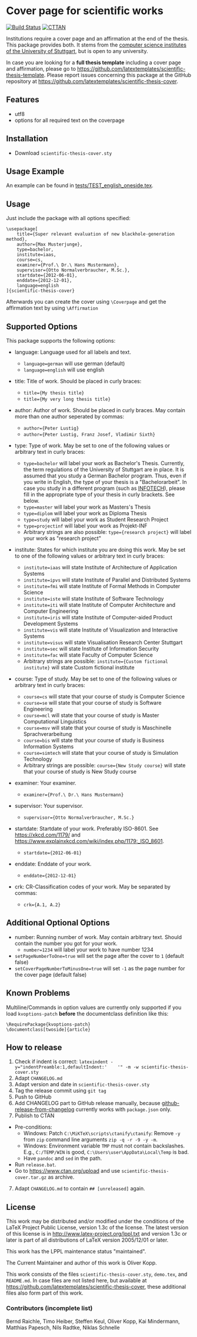 # Cover page for scientific works

[![Build Status](https://circleci.com/gh/latextemplates/scientific-thesis-cover/tree/master.svg?style=shield)](https://circleci.com/gh/latextemplates/scientific-thesis-cover/)
[![CTTAN](https://img.shields.io/badge/CTAN-scientific--thesis--cover-blue.svg?style=flat-square)](https://ctan.org/pkg/scientific-thesis-cover)

Institutions require a cover page and an affirmation at the end of the thesis.
This package provides both.
It stems from the [computer science institutes of the University of Stuttgart], but is open to any university.

In case you are looking for a **full thesis template** including a cover page and affirmation, please go to <https://github.com/latextemplates/scientific-thesis-template>.
Please report issues concerning this package at the GitHub repository at <https://github.com/latextemplates/scientific-thesis-cover>.

## Features

- utf8 
- options for all required text on the coverpage

## Installation

- Download `scientific-thesis-cover.sty`

## Usage Example

An example can be found in [tests/TEST_english_oneside.tex](tests/TEST_english_oneside.tex).

## Usage 

Just include the package with all options specified:

    \usepackage[
        title={Super relevant evaluation of new blackhole-generation method},
        author={Max Musterjunge},
        type=bachelor,
        institute=iaas,
        course=cs,
        examiner={Prof.\ Dr.\ Hans Mustermann},
        supervisor={Otto Normalverbraucher, M.Sc.},
        startdate={2012-06-01},
        enddate={2012-12-01},
        language=english
    ]{scientific-thesis-cover}

Afterwards you can create the cover using `\Coverpage` and get the affirmation text by using `\Affirmation`

## Supported Options

This package supports the following options:

- language: Language used for all labels and text.
    - `language=german` will use german (default)
    - `language=english` will use english

- title: Title of work. Should be placed in curly braces:

    - `title={My thesis title}`
    - `title={My very long thesis title}`

- author: Author of work. Should be placed in curly braces. May contain more than one author seperated by commas:
    - `author={Peter Lustig}`
    - `author={Peter Lustig, Franz Josef, Vladimir Sixth}`

- type: Type of work. May be set to one of the following values or arbitrary text in curly braces:
    - `type=bachelor` will label your work as Bachelor's Thesis.
      Currently, the term regulations of the University of Stuttgart are in place.
      It is assumed that you study a German Bachelor program.
      Thus, even if you write in English, the type of your thesis is a "Bachelorarbeit".
      In case you study in a different program (such as [INFOTECH]), please fill in the appropriate type of your thesis in curly brackets.
      See below.
    - `type=master` will label your work as Masters's Thesis
    - `type=diplom` will label your work as Diploma Thesis
    - `type=study` will label your work as Student Research Project
    - `type=projectinf` will label your work as Projekt-INF
    - Arbitrary strings are also possible: `type={research project}` will label your work as "research project"
    
- institute: States for which institute you are doing this work. May be set to one of the following values or arbitrary text in curly braces:
    - `institute=iaas` will state Institute of Architecture of Application Systems
    - `institute=ipvs` will state Institute of Parallel and Distributed Systems
    - `institute=fmi` will state Institute of Formal Methods in Computer Science
    - `institute=iste` will state Institute of Software Technology
    - `institute=iti` will state Institute of Computer Architecture and Computer Engineering
    - `institute=iris` will state Institute of Computer-aided Product Development Systems
    - `institute=vis` will state Institute of Visualization and Interactive Systems
    - `institute=visus` will state Visualisation Research Center Stuttgart
    - `institute=sec` will state Institute of Information Security
    - `institute=fac` will state Faculty of Computer Science
    - Arbitrary strings are possible: `institute={Custom fictional institute}` will state Custom fictional institute

- course: Type of study. May be set to one of the following values or arbitrary text in curly braces:
    - `course=cs` will state that your course of study is Computer Science
    - `course=se` will state that your course of study is Software Engineering
    - `course=mcl` will state that your course of study is Master Computational Linguistics
    - `course=msv` will state that your course of study is Maschinelle Sprachverarbeitung
    - `course=bis` will state that your course of study is Business Information Systems
    - `course=simtech` will state that your course of study is Simulation Technology
    - Arbitrary strings are possible: `course={New Study course}` will state that your course of study is New Study course

- examiner: Your examiner. 
    - `examiner={Prof.\ Dr.\ Hans Mustermann}`

- supervisor: Your supervisor.
    - `supervisor={Otto Normalverbraucher, M.Sc.}`

- startdate: Startdate of your work.
  Preferably ISO-8601. See <https://xkcd.com/1179/> and <https://www.explainxkcd.com/wiki/index.php/1179:_ISO_8601>.
    - `startdate={2012-06-01}`

- enddate: Enddate of your work.
    - `enddate={2012-12-01}`

- crk: CR-Classification codes of your work. May be separated by commas:
    - `crk={A.1, A.2}`

## Additional Optional Options

- number: Running number of work. May contain arbitrary text. Should contain the number you got for your work.
    - `number=1234` will label your work to have number 1234
- `setPageNumberToOne=true` will set the page after the cover to `1` (default false)
- `setCoverPageNumberToMinusOne=true` will set `-1` as the page number for the cover page (default false)

## Known Problems

Multiline/Commands in option values are currently only supported if you load `kvoptions-patch` **before** the documentclass definition like this:

    \RequirePackage{kvoptions-patch}
    \documentclass[twoside]{article}

## How to release

1. Check if indent is correct: `latexindent -y="indentPreamble:1,defaultIndent:'    '" -m -w scientific-thesis-cover.sty`
1. Adapt `CHANGELOG.md`
2. Adapt version and date in `scientific-thesis-cover.sty`
3. Tag the release commit using `git tag`
4. Push to GitHub
5. Add CHANGELOG part to GitHub release manually, because [github-release-from-changelog](https://github.com/MoOx/github-release-from-changelog) currently works with `package.json`  only.
6. Publish to CTAN
  - Pre-conditions:
    - Windows: Patch `C:\MiKTeX\scripts\ctanify\ctanify`: Remove `-y` from `zip` command line arguments `zip -q -r -9 -y -m`.
    - Windows: Environment variable `TMP` must not contain backslashes. E.g., `C:/TEMP/WIN` is good, `C:\Users\user\AppData\Local\Temp` is bad.
    - Have `pandoc` and `sed` in the path.
  - Run `release.bat`.
  - Go to <https://www.ctan.org/upload> and use `scientific-thesis-cover.tar.gz` as archive.
7. Adapt `CHANGELOG.md` to contain `## [unreleased]` again.

## License

This work may be distributed and/or modified under the conditions of
the LaTeX Project Public License, version 1.3c of the license.
The latest version of this license is in <http://www.latex-project.org/lppl.txt>
and version 1.3c or later is part of all distributions of LaTeX
version 2005/12/01 or later.

This work has the LPPL maintenance status "maintained".

The Current Maintainer and author of this work is Oliver Kopp.

This work consists of the files `scientific-thesis-cover.sty`, `demo.tex`, and `README.md`.
In case files are not listed here, but available at <https://github.com/latextemplates/scientific-thesis-cover>, these additional files also form part of this work.

### Contributors (incomplete list)

Bernd Raichle, Timo Heiber, Steffen Keul, Oliver Kopp, Kai Mindermann, Matthias Papesch, Nils Radtke, Niklas Schnelle

  [computer science institutes of the University of Stuttgart]: http://www.informatik.uni-stuttgart.de/index.en.html
  [INFOTECH]: https://www.uni-stuttgart.de/infotech/
